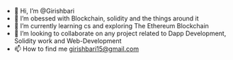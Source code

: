 - 👋 Hi, I’m @Girishbari
- 👀 I’m obessed with Blockchain, solidity and the things around it
- 🌱 I’m currently learning cs and exploring The Ethereum Blockchain
- 💞️ I’m looking to collaborate on any project related to Dapp Development, Solidity work and Web-Development
- 📫 How to find me girishbari15@gmail.com

<!---
Girishbari/Girishbari is a ✨ special ✨ repository because its `README.md` (this file) appears on your GitHub profile.
You can click the Preview link to take a look at your changes.
--->
